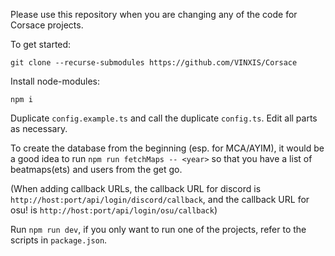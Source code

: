 Please use this repository when you are changing any of the code for Corsace projects.

To get started:
```
git clone --recurse-submodules https://github.com/VINXIS/Corsace
```

Install node-modules:
```
npm i
```

Duplicate `config.example.ts` and call the duplicate `config.ts`. Edit all parts as necessary.

To create the database from the beginning (esp. for MCA/AYIM), it would be a good idea to run `npm run fetchMaps -- <year>` so that you have a list of beatmaps(ets) and users from the get go.

(When adding callback URLs, the callback URL for discord is `http://host:port/api/login/discord/callback`, and the callback URL for osu! is `http://host:port/api/login/osu/callback`)

Run `npm run dev`, if you only want to run one of the projects, refer to the scripts in `package.json`.